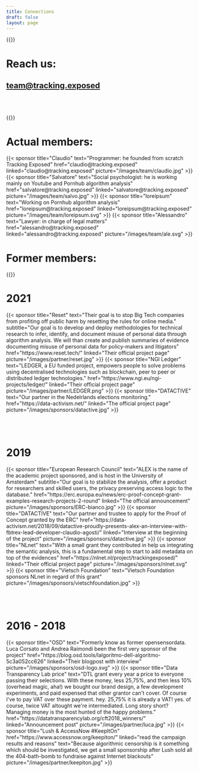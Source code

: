 ```yaml
---
title: Connections
draft: false
layout: page
---
```


<!---
# We operate to expose how tracking and profiling from user data had a negative impact on society so that proper political and civil actions can be taken.
--->

{{<colorblock color="primary" text="Contacts" >}}

# Reach us: 
## team@tracking.exposed 
</br>
</br>

{{<colorblock color="primary" text="Team" >}}

# Actual members:
<div class="card-deck">
  {{< sponsor
      title="Claudio"
      text="Programmer: he founded from scratch Tracking Exposed"
      href="claudio@tracking.exposed"
      linked="claudio@tracking.exposed"
      picture="/images/team/claudio.jpg" >}}
  {{< sponsor
      title="Salvatore"
      text="Social psychologist: he is working mainly on Youtube and Pornhub algorithm analysis"
      href="salvatore@tracking.exposed"
      linked="salvatore@tracking.exposed"
      picture="/images/team/salvo.jpg" >}}
  {{< sponsor
      title="loreipsum"
      text="Working on Pornhub algorithm analysis"
      href="loreipsum@tracking.exposed"
      linked="loreipsum@tracking.exposed"
      picture="/images/team/loreipsum.svg" >}}
  {{< sponsor
      title="Alessandro"
      text="Lawyer: in charge of legal matters"
      href="alessandro@tracking.exposed"
      linked="alessandro@tracking.exposed"
      picture="/images/team/ale.svg" >}}

</div>

# Former members:

{{<colorblock color="primary" text="Partners" >}}
# 2021 


<div class="card-deck">
  {{< sponsor
      title="Reset"
      text="Their goal is to stop Big Tech companies from profiting off public harm by resetting the rules for online media."
      subtitle="Our goal is to develop and deploy methodologies for technical research to infer, identify, and document misuse of personal data through algorithm analysis. We will than create and publish summaries of evidence documenting misuse of personal data for policy-makers and litigators"
      href="https://www.reset.tech/"
      linked="Their official project page"
      picture="/images/partner/reset.jpg" >}}
  {{< sponsor
      title="NGI Ledger"
      text="LEDGER, a EU funded project, empowers people to solve problems using decentralised technologies such as blockchain, peer to peer or distributed ledger technologies."
      href="https://www.ngi.eu/ngi-projects/ledger/"
      linked="Their official project page"
      picture="/images/partner/LEDGER.png" >}}
  {{< sponsor
      title="DATACTIVE"
      text="Our partner in the Nedelrlands elections monitoring."
      href="https://data-activism.net/"
      linked="The official project page"
      picture="/images/sponsors/datactive.jpg" >}}
</div>

<div class="container">
<br><br><br>
</div>


# 2019

<div class="card-deck">
  {{< sponsor
      title="European Research Council"
      text="ALEX is the name of the academic project sponsored, and is host in the University of Amsterdam"
      subtitle="Our goal is to stabilize the analysis, offer a product for researchers and skilled users, the privacy preserving access logic to the database."
      href="https://erc.europa.eu/news/erc-proof-concept-grant-examples-research-projects-2-round"
      linked="The official announcement"
      picture="/images/sponsors/ERC-bianco.jpg" >}}
  {{< sponsor
      title="DATACTIVE"
      text="Our partner and trustee to apply for the Proof of Concept granted by the ERC"
      href="https://data-activism.net/2018/09/datactive-proudly-presents-alex-an-interview-with-fbtrex-lead-developer-claudio-agosti/"
      linked="Interview at the beginning of the project"
      picture="/images/sponsors/datactive.jpg" >}}
  {{< sponsor
      title="NLnet"
      text="With a small grant they contributed in help us integrating the semantic analysis, this is a fundamental step to start to add metadata on top of the evidences"
      href="https://nlnet.nl/project/trackingexposed/"
      linked="Their official project page"
      picture="/images/sponsors/nlnet.svg" >}}
  {{< sponsor
      title="Vietsch Foundation"
      text="Vietsch Foundation sponsors NLnet in regard of this grant"
      picture="/images/sponsors/vietschfoundation.jpg" >}}
</div>
<div class="container">
<br><br><br>
</div>

# 2016 - 2018 

<div class="card-deck">
  {{< sponsor
      title="OSD"
      text="Formerly know as former opensensordata. Luca Corsato and Andrea Raimondi been the first very sponsor of the project"
      href="https://blog.osd.tools/lalgoritmo-dell-algoritmo-5c3a052cc626"
      linked="Their blogpost with interview"
      picture="/images/sponsors/osd-logo.svg" >}}
  {{< sponsor
      title="Data Transparency Lab price"
      text="DTL grant every year a price to everyone passing their selections. With these money, less 25,75%, and then less 10% (overhead magic, aha!) we bought our brand design, a few development experiments, and paid expensed that other grantor can't cover. Of course I've to pay VAT over these payment. hey. 25,75% it is already a VAT! yes. of course, twice VAT altought we're intermediated. Long story short? Managing money is the most hunted of the happy problems."
      href="https://datatransparencylab.org/cft2018_winners/"
      linked="Announcement post"
      picture="/images/partner/luca.jpg"  >}}
  {{< sponsor
      title="Lush & AccessNow #KeepItOn"
      href="https://www.accessnow.org/keepiton/"
      linked="read the campaign results and reasons"
      text="Because algorithmic censorship is it something which should be investigated, we get a small sponsorship after Lush sold all the 404-bath-bomb to fundraise against Internet blackouts" 
      picture="/images/partner/keepiton.jpg" >}}
</div>





